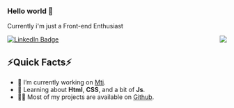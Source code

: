 ### Hello world 👋
<p> Currently i'm just a Front-end Enthusiast<p>
<p><a href="https://www.linkedin.com/in/joao-pedro-b180171aa/" target="_blank" rel="noopener noreferrer"><img src="https://img.shields.io/badge/-@joaopedro-0077B5?style=flat-square&amp;labelColor=0077B5&amp;logo=LinkedIn&amp;link=https://www.linkedin.com/in/joao-pedro-b180171aa/" alt="LinkedIn Badge"></a>
<img align="right" src="https://media.giphy.com/-0XkW_MQOKoAAAAC/spy-kids-glasses.gif" />
<h2>⚡️Quick Facts⚡</h2>
<ul>
<li>🔭 I’m currently working on <a href="http://www.mti.mt.gov.br/">Mti</a>.</li>
<li>🧐 Learning about <strong>Html</strong>, <strong>CSS</strong>, and a bit of <strong>Js</strong>.</li>
<li>👨‍💻 Most of my projects are available on <a href="https://github.com/dotjoao">Github</a>.</li>
</ul>
